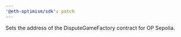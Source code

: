```yaml
---
'@eth-optimism/sdk': patch
---
```


Sets the address of the DisputeGameFactory contract for OP Sepolia.
